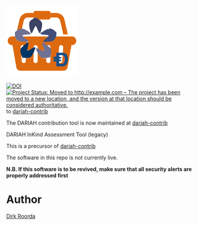 ![inkind](https://raw.githubusercontent.com/Dans-labs/dariah/master/static/images/inkind_logo.png)

[![DOI](https://zenodo.org/badge/53429449.svg)](https://doi.org/10.5281/zenodo.1154040)
[![Project Status: Moved to http://example.com – The project has been moved to a new location, and the version at that location should be considered authoritative.](https://www.repostatus.org/badges/latest/moved.svg)](https://www.repostatus.org/#moved) to [dariah-contrib](https://github.com/Dans-labs/dariah-contrib)

The DARIAH contribution tool is now maintained at
[dariah-contrib](https://github.com/Dans-labs/dariah-contrib)

DARIAH InKind Assessment Tool (legacy)

This is a precursor of [dariah-contrib](https://github.com/Dans-labs/dariah-contrib])

The software in this repo is not currently live.

**N.B. If this software is to be revived, make sure that all security alerts are properly addressed first**

# Author

[Dirk Roorda](https://github.com/dirkroorda)

